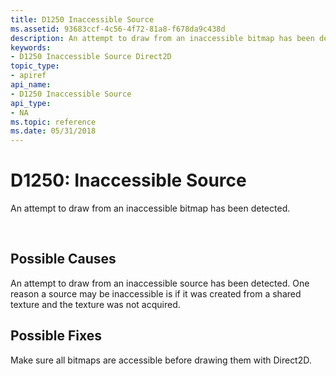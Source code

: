 ```yaml
---
title: D1250 Inaccessible Source
ms.assetid: 93683ccf-4c56-4f72-81a8-f678da9c438d
description: An attempt to draw from an inaccessible bitmap has been detected.
keywords:
- D1250 Inaccessible Source Direct2D
topic_type:
- apiref
api_name:
- D1250 Inaccessible Source
api_type:
- NA
ms.topic: reference
ms.date: 05/31/2018
---
```


# D1250: Inaccessible Source

An attempt to draw from an inaccessible bitmap has been detected.






 

## Possible Causes

An attempt to draw from an inaccessible source has been detected. One reason a source may be inaccessible is if it was created from a shared texture and the texture was not acquired.

## Possible Fixes

Make sure all bitmaps are accessible before drawing them with Direct2D.

 

 

